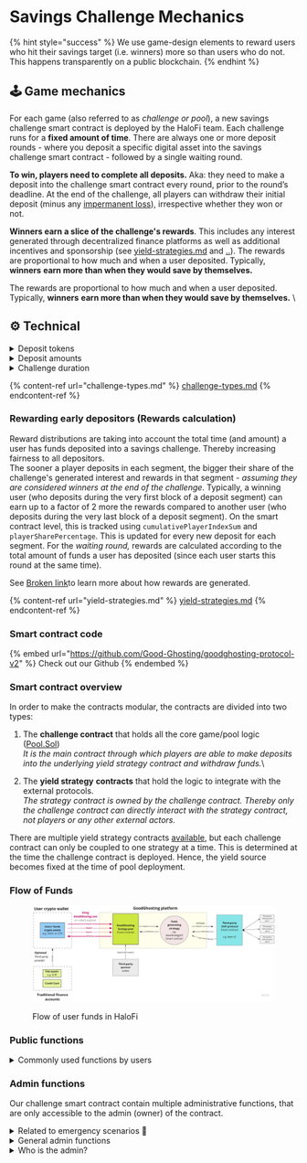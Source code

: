# Savings Challenge Mechanics

{% hint style="success" %}
We use game-design elements to reward users who hit their savings target (i.e. winners) more so than users who do not. This happens transparently on a public blockchain.
{% endhint %}

## 🕹️ **Game mechanics**

For each game (also referred to as _challenge or pool_), a new savings challenge smart contract is deployed by the HaloFi team. Each challenge  runs for a **fixed amount of time**. There are always one or more deposit rounds - where you deposit a specific digital asset into the savings challenge smart contract - followed by a single waiting round.&#x20;

**To win, players need to complete all deposits.** Aka: they need to make a deposit into the challenge smart contract every round, prior to the round’s deadline.  At the end of the challenge, all players can withdraw their initial deposit (minus any [impermanent loss](slippage-and-impermanent-loss.md)), irrespective whether they won or not. &#x20;

**Winners earn a slice of the challenge's rewards**. This includes any interest generated through decentralized finance platforms as well as additional incentives and sponsorship (see [yield-strategies.md](yield-strategies.md "mention") and [..](../ "mention")). The rewards are proportional to how much and when a user deposited. Typically, **winners** **earn more than when they would save by themselves.**&#x20;

The rewards are proportional to how much and when a user deposited. Typically, **winners** **earn more than when they would save by themselves.** \


## ⚙️ **Technical**

<details>

<summary>Deposit tokens</summary>

On a technical level, deposits take place in ERC-20 tokens. These can be digital stablecoins (such as [DAI](https://community-development.makerdao.com/en/learn/Dai/), [USDC](https://www.circle.com/en/usdc) or [cUSD](https://blog.celo.org/celo-dollars-powerful-new-digital-money-in-circulation-b4147eda2d10)) whose value is soft-pegged to fiat currency (e.g. the US Dollar) and which can be transferred to our saving challenge smart contract, using blockchain technology. Additionally, we  support most of the other ERC-20 tokens (including most volatile tokens) that are available on the [Celo](../../hub/getting-started/getting-cryptocurrency-tokens/obtaining-celo-cusd-ceur-and-other-celo-tokens.md) and [Polygon](../../hub/getting-started/getting-cryptocurrency-tokens/obtaining-matic-usdc-dai-weth-and-other-polygon-tokens.md) blockchains.&#x20;

_Note that all users in a specific challenge, are required to deposit the same ERC-20 token which is defined by `inboundToken`._

</details>

<details>

<summary>Deposit amounts</summary>

We support both challenges with a fixed deposit amount (identical for each user), as well as challenges with flexible deposits (unique for each users). \
\
When flexible deposits are enabled (`flexibleSegmentPayment = true)`, everyone can decide how much they want to deposit into a HaloFi challenge. _Once a users joins the challenge with a specific deposit amount, all next deposits in that challenge will have to be of the same amount. This is defined by `depositAmount`. For challenges with flexible (custom) despoit amounts, there can be a maximum deposit limit per player, defined by `maxFlexibleSegmentPaymentAmount`._

</details>

<details>

<summary>Challenge duration</summary>

The duration of both the deposit and waiting round are determined at time of challenge creation. This means each challenge has a predictable fixed end date. Deposit rounds can have a different duration (`segmentLength`) than the final waiting round (`waitingRoundSegmentLength`), which enables different [Broken link](broken-reference "mention") with interesting dynamics.

</details>

{% content-ref url="challenge-types.md" %}
[challenge-types.md](challenge-types.md)
{% endcontent-ref %}

### Rewarding early depositors (Rewards calculation)

Reward distributions are taking into account the total time (and amount) a user has funds deposited into a savings challenge. Thereby increasing fairness to all depositors.  \
The sooner a player deposits in each segment, the bigger their share of the challenge's generated interest and rewards in that segment _- assuming they are considered winners at the end of the challenge_.  Typically, a winning user (who deposits during the very first block of a deposit segment) can earn up to a factor of 2 more the rewards compared to another user (who deposits during the very last block of a deposit segment). On the smart contract level, this is tracked using `cumulativePlayerIndexSum` and `playerSharePercentage`. This is updated for every new deposit for each segment. For the _waiting round,_ rewards are calculated according to the total amount of funds a user has deposited (since each user starts this round at the same time).&#x20;

See [Broken link](broken-reference "mention")to learn more about how rewards are generated.

{% content-ref url="yield-strategies.md" %}
[yield-strategies.md](yield-strategies.md)
{% endcontent-ref %}

### Smart contract code

{% embed url="https://github.com/Good-Ghosting/goodghosting-protocol-v2" %}
Check out our Github
{% endembed %}

### Smart contract overview

In order to make the contracts modular, the contracts are divided into two types:&#x20;

1. The **challenge contract** that holds all the core game/pool logic  ([Pool.Sol](https://github.com/Good-Ghosting/goodghosting-protocol-v2/blob/master/contracts/Pool.sol))\
   _It is the main contract through which players are able to make deposits into the underlying yield strategy contract and withdraw funds._\

2. The **yield strategy** **contracts** that hold the logic to integrate with the external protocols.   \
   _The strategy contract is owned by the challenge contract. Thereby only the challenge contract can directly interact with the strategy contract, not players or any other external actors._

There are multiple yield strategy contracts [available](https://github.com/Good-Ghosting/goodghosting-protocol-v2/tree/master/contracts/strategies), but each challenge contract can only be coupled to one strategy at a time. This is determined at the time the challenge contract is deployed. Hence, the yield source becomes fixed at the time of pool deployment.

### Flow of Funds

<figure><img src="../../.gitbook/assets/halofi-flow-of-funds.jpeg" alt=""><figcaption><p>Flow of user funds in HaloFi</p></figcaption></figure>

### Public functions

<details>

<summary>Commonly used functions by users</summary>

The initial deposit happens by calling the `joinGame()`function on our challenge smart contract ([Pool.sol](https://github.com/Good-Ghosting/goodghosting-protocol-v2/blob/master/contracts/Pool.sol)). Subsequent deposit happen via the `makeDeposit()`function.\
\
`withdraw()` - Allows player to withdraw their funds after the game ends. Losing players pay no fee and receive their initial deposit back (minus any [IL](slippage-and-impermanent-loss.md) if applicable). Winning players get their initial deposit back (minus any IL or [performance fee](fees.md#performance-aka-admin-fee), if applicable) and a share of the earned rewards, based on the `cumulativePlayerIndexSum`.

`earlyWithdraw()` - Allows a player to withdraw their funds before the game ends. An [early withdrawal fee](fees.md#early-withdrawal-fee) is charged, as defined in the constructor. IL is also taken into consideration (if applicable for the used yield strategy), prior to the user receiving the remaining portion of his funds. This function can be called any time prior to the end of the game, and results in the player exiting the savings challenge. _If the game is still in the first segment, a user can still re-join the challenge._

</details>

### Admin functions

Our challenge smart contract contain multiple administrative functions, that are only accessible to the admin (owner) of the contract. &#x20;

<details>

<summary>Related to emergency scenarios 🚨</summary>

Certain admin functions are present, to allow to react to emergency scenarios. Typically these avoid user funds getting stuck in the strategy contract, or avoid further deposits. Find below more information about each of these administrative functions and how they impact and limit the game.

`pause()` - This pauses new deposits into the challenge, as well as early withdrawals. Specifically, the only function that still can be executed by users is `withdraw()`, after the game has ended. _It does not result in the early completion of a game. Hence, if there are still deposits left to be made, those players will be considered a losing player. But at least it ensures that all players can withdraw their funds after the game has ended._

`unpause()` - This allows the admin to resume the game. It re-enables `joinGame`, `makeDeposit` and `earlyWithdraw`.

`disableClaimingRewardTokens()` - This disables the claiming of external reward tokens. This is useful when external reward contracts become inactive or reward balances aren't available, avoiding user funds getting stuck in the strategy and/or challenge contract.

`enableEmergencyWithdraw()` - This enables for the early completion of a game, in case of an [emergency situation](https://github.com/Good-Ghosting/goodghosting-protocol-v2#emergency-scenario). Once called, it updates the last segment value to current segment and sets the emergency flag to `true` in the smart contract. This allows players to withdraw their funds (via the standard `withdraw()`), along with rewards for winners. Players will be considered winners if they have deposited either in the current and/or previous segment. _Hence, it results in the early completion of an ongoing game, without forcing players to become 'losing' players._

</details>

<details>

<summary>General admin functions</summary>

`adminFeeWithdraw()` - Allows the admin to withdraw the performance fee, if applicable. This function can be called only once, and only by the contract's admin and only after the game has ended.

`lowerEarlyWithdrawFee()` - Allows the admin to set a lower early withdrawal fee by specifying  `newEarlyWithdrawFee`.

`setIncentiveToken` - _<mark style="color:orange;">To add explanation</mark>_

<mark style="color:orange;">// To add remaining admin functions //</mark>

</details>

<details>

<summary>Who is the admin?</summary>

Upon initialization, the admin is the HaloFi-owned address (EOA) that deployed the contract to the blockchain. Soon after deployment, the ownership typically gets transferred to a HaloFi-controlled Safe multisig wallet. Example of such a wallet for [Celo](https://safe.celo.org/mainnet:0xEbCdA35beBe9Fc3AD2D2c75B84BBb13418bb2E95/home) and [Polygon](https://gnosis-safe.io/app/matic:0x46f8B0628E52881F25e355518A16DA487A4bc893/home).

</details>
